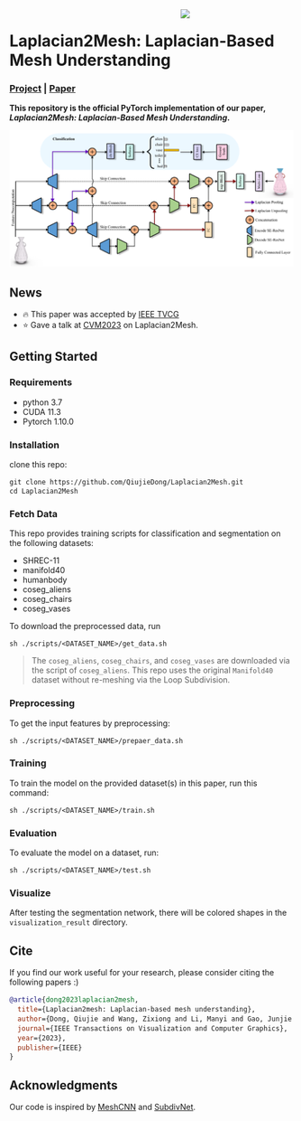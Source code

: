 <img src='assets/vase.gif' align="right" width=200>

# Laplacian2Mesh: Laplacian-Based Mesh Understanding

### [Project](https://qiujiedong.github.io/publications/Laplacian2Mesh/) | [Paper](https://arxiv.org/pdf/2202.00307.pdf)

**This repository is the official PyTorch implementation of our paper,  *Laplacian2Mesh: Laplacian-Based Mesh Understanding*.**

<img src='assets/teaser.png'>

## News
- :fire: This paper was accepted by [IEEE TVCG](https://ieeexplore.ieee.org/document/10076837)
- :star: Gave a talk at [CVM2023](http://iccvm.org/2023/index.htm) on Laplacian2Mesh.


## Getting Started

### Requirements

- python 3.7
- CUDA 11.3
- Pytorch 1.10.0

### Installation

clone this repo: 

```
git clone https://github.com/QiujieDong/Laplacian2Mesh.git
cd Laplacian2Mesh
```

### Fetch Data

This repo provides training scripts for classification and segmentation on the following datasets:

- SHREC-11
- manifold40
- humanbody
- coseg_aliens
- coseg_chairs
- coseg_vases

To download the preprocessed data, run

```
sh ./scripts/<DATASET_NAME>/get_data.sh
```

> The `coseg_aliens`, `coseg_chairs`, and `coseg_vases` are downloaded via the script of `coseg_aliens`.
> This repo uses the original `Manifold40` dataset without re-meshing via the Loop Subdivision.

### Preprocessing

To get the input features by preprocessing:

```
sh ./scripts/<DATASET_NAME>/prepaer_data.sh
```

### Training

To train the model on the provided dataset(s) in this paper, run this command:

```
sh ./scripts/<DATASET_NAME>/train.sh
```

### Evaluation

To evaluate the model on a dataset, run:

```
sh ./scripts/<DATASET_NAME>/test.sh
```

### Visualize

After testing the segmentation network, there will be colored shapes in the `visualization_result` directory.

## Cite

If you find our work useful for your research, please consider citing the following papers :)

```bibtex
@article{dong2023laplacian2mesh,
  title={Laplacian2mesh: Laplacian-based mesh understanding},
  author={Dong, Qiujie and Wang, Zixiong and Li, Manyi and Gao, Junjie and Chen, Shuangmin and Shu, Zhenyu and Xin, Shiqing and Tu, Changhe and Wang, Wenping},
  journal={IEEE Transactions on Visualization and Computer Graphics},
  year={2023},
  publisher={IEEE}
}
```


## Acknowledgments
Our code is inspired by [MeshCNN](https://github.com/ranahanocka/MeshCNN/) and [SubdivNet](https://github.com/lzhengning/SubdivNet).



